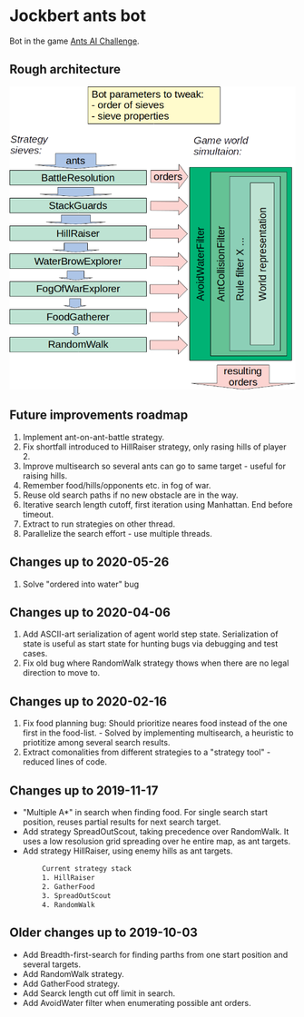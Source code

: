 # Jockbert ants bot

Bot in the game [Ants AI Challenge](http://ants.aichallenge.org/).

## Rough architecture

![rough architecture](doc/rough_architecture.png)


## Future improvements roadmap
1. Implement ant-on-ant-battle strategy.
1. Fix shortfall introduced to HillRaiser strategy, only rasing hills of player 2.
1. Improve multisearch so several ants can go to same target - useful for raising hills.
1. Remember food/hills/opponents etc. in fog of war.
1. Reuse old search paths if no new obstacle are in the way.
1. Iterative search length cutoff, first iteration using Manhattan. End before timeout.
1. Extract to run strategies on other thread.
1. Parallelize the search effort - use multiple threads.

## Changes up to 2020-05-26
1. Solve "ordered into water" bug

## Changes up to 2020-04-06
1. Add ASCII-art serialization of agent world step state. Serialization of state is useful as start state for hunting bugs via debugging and test cases.
1. Fix old bug where RandomWalk strategy thows when there are no legal direction to move to.

## Changes up to 2020-02-16
1. Fix food planning bug: Should prioritize neares food instead of the one first in the food-list. - Solved by implementing multisearch, a heuristic to priotitize among several search results.
1. Extract comonalities from different strategies to a "strategy tool" - reduced lines of code.

## Changes up to 2019-11-17
* "Multiple A*" in search when finding food. For single search start position, reuses partial results for next search target.
* Add strategy SpreadOutScout, taking precedence over RandomWalk. It uses a low resolusion grid spreading over he entire map, as ant targets.
* Add strategy HillRaiser, using enemy hills as ant targets.

```
        Current strategy stack
        1. HillRaiser
        2. GatherFood
        3. SpreadOutScout
        4. RandomWalk
```

## Older changes up to 2019-10-03

* Add Breadth-first-search for finding parths from one start position and several targets.
* Add RandomWalk strategy.
* Add GatherFood strategy.
* Add Searck length cut off limit in search.
* Add AvoidWater filter when enumerating possible ant orders.
